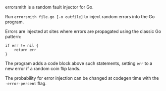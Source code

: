 errorsmith is a random fault injector for Go.

Run `errorsmith file.go [-o outfile]` to inject random errors into the Go program.

Errors are injected at sites where errors are propagated using the classic Go pattern:

```
if err != nil {
    return err
}
```

The program adds a code block above such statements, setting `err` to a new error
if a random coin flip lands.

The probability for error injection can be changed at codegen time with the `-error-percent` flag.
